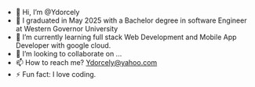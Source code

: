- 👋 Hi, I’m @Ydorcely
- 👀 I graduated in May 2025 with a Bachelor degree in software Engineer at Western Governor University
- 🌱 I’m currently learning full stack Web Development and Mobile App Developer with google cloud.
- 💞️ I’m looking to collaborate on ...
- 📫 How to reach me? Ydorcely@yahoo.com
- ⚡ Fun fact: I love coding.

<!---
Ydorcely/Ydorcely is a ✨ special ✨ repository because its `README.md` (this file) appears on your GitHub profile.
You can click the Preview link to take a look at your changes.
--->

